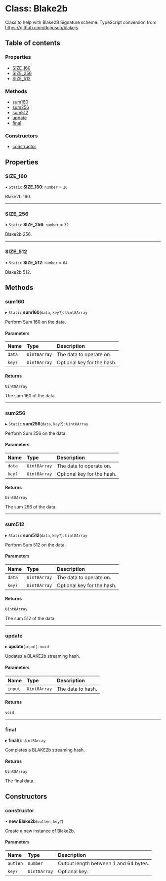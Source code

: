 # Class: Blake2b

Class to help with Blake2B Signature scheme.
TypeScript conversion from https://github.com/dcposch/blakejs.

## Table of contents

### Properties

- [SIZE\_160](Blake2b.md#size_160)
- [SIZE\_256](Blake2b.md#size_256)
- [SIZE\_512](Blake2b.md#size_512)

### Methods

- [sum160](Blake2b.md#sum160)
- [sum256](Blake2b.md#sum256)
- [sum512](Blake2b.md#sum512)
- [update](Blake2b.md#update)
- [final](Blake2b.md#final)

### Constructors

- [constructor](Blake2b.md#constructor)

## Properties

### SIZE\_160

▪ `Static` **SIZE\_160**: `number` = `20`

Blake2b 160.

___

### SIZE\_256

▪ `Static` **SIZE\_256**: `number` = `32`

Blake2b 256.

___

### SIZE\_512

▪ `Static` **SIZE\_512**: `number` = `64`

Blake2b 512.

## Methods

### sum160

▸ `Static` **sum160**(`data`, `key?`): `Uint8Array`

Perform Sum 160 on the data.

#### Parameters

| Name | Type | Description |
| :------ | :------ | :------ |
| `data` | `Uint8Array` | The data to operate on. |
| `key?` | `Uint8Array` | Optional key for the hash. |

#### Returns

`Uint8Array`

The sum 160 of the data.

___

### sum256

▸ `Static` **sum256**(`data`, `key?`): `Uint8Array`

Perform Sum 256 on the data.

#### Parameters

| Name | Type | Description |
| :------ | :------ | :------ |
| `data` | `Uint8Array` | The data to operate on. |
| `key?` | `Uint8Array` | Optional key for the hash. |

#### Returns

`Uint8Array`

The sum 256 of the data.

___

### sum512

▸ `Static` **sum512**(`data`, `key?`): `Uint8Array`

Perform Sum 512 on the data.

#### Parameters

| Name | Type | Description |
| :------ | :------ | :------ |
| `data` | `Uint8Array` | The data to operate on. |
| `key?` | `Uint8Array` | Optional key for the hash. |

#### Returns

`Uint8Array`

The sum 512 of the data.

___

### update

▸ **update**(`input`): `void`

Updates a BLAKE2b streaming hash.

#### Parameters

| Name | Type | Description |
| :------ | :------ | :------ |
| `input` | `Uint8Array` | The data to hash. |

#### Returns

`void`

___

### final

▸ **final**(): `Uint8Array`

Completes a BLAKE2b streaming hash.

#### Returns

`Uint8Array`

The final data.

## Constructors

### constructor

• **new Blake2b**(`outlen`, `key?`)

Create a new instance of Blake2b.

#### Parameters

| Name | Type | Description |
| :------ | :------ | :------ |
| `outlen` | `number` | Output length between 1 and 64 bytes. |
| `key?` | `Uint8Array` | Optional key. |
